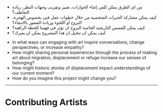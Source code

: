 - من اي الطرق يمكن للفن إغناء الحوارات، تغيير وتقريب وجهات النظر، زيادة التعاطف؟
- كيف يمكن مشاركة الخبرات الشخصية من خلال خطوات عمل فني بخصوص الهجرة، النزوح أو اللجوء وزيادة الشعور بالانتماء؟
- كيف يمكن للقصص التاريخية الخاصة النزوح ان تؤثر في فهمنا للحظة الراهنة؟
- كيف يمكن ان تتخيل ان هذا المشروع يمكن ان يغيرك؟

<p class="md-spacer"></p>

- In what ways can engaging with art inspire conversations, change perspectives, or increase empathy?
- How might sharing personal experiences through the process of making art about migration, displacement or refuge increase our senses of belonging? 
- How might historic stories of displacement impact understandings of our current moment? 
- How do you imagine this project might change you?

<hr/>

# Contributing Artists
